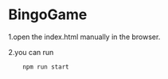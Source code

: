 # BingoGame

1.open the index.html manually in the browser.

2.you can run 

```bash
    npm run start
```
